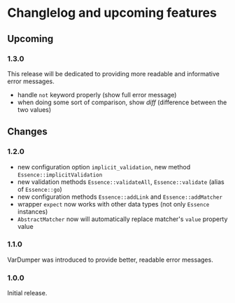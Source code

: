 # Changlelog and upcoming features

## Upcoming

### 1.3.0

This release will be dedicated to providing more readable and informative error messages.
- handle `not` keyword properly (show full error message)
- when doing some sort of comparison, show *diff* (difference between the two values)

## Changes

### 1.2.0

- new configuration option `implicit_validation`, new method `Essence::implicitValidation`
- new validation methods `Essence::validateAll`, `Essence::validate` (alias of `Essence::go`)
- new configuration methods `Essence::addLink` and `Essence::addMatcher`
- wrapper `expect` now works with other data types (not only `Essence` instances)
- `AbstractMatcher` now will automatically replace matcher's `value` property value

### 1.1.0

VarDumper was introduced to provide better, readable error messages.

### 1.0.0

Initial release.
